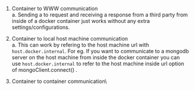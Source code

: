 1. Container to WWW communication\
  a. Sending a to request and receiving a response from a third party from inside of a docker container just works without any extra settings/configurations. 
2. Container to local host machine communication\
  a. This can work by refering to the host machine url with `host.docker.internal`. For eg. If you want to communicate to a mongodb server on the host machine from	   inside the docker container you can use `host.docker.internal` to refer to the host machine inside url option of mongoClient.connect() .
	
3. Container to container communication\
